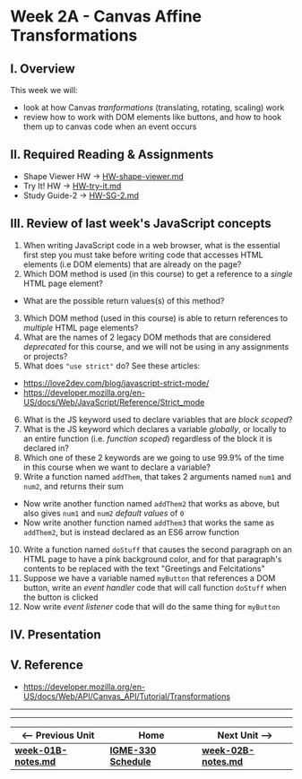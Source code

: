 # Week 2A - Canvas Affine Transformations

## I. Overview
This week we will: 
- look at how Canvas *tranformations* (translating, rotating, scaling) work
- review how to work with DOM elements like buttons, and how to hook them up to canvas code when an event occurs

## II. Required Reading & Assignments
* Shape Viewer HW -> [HW-shape-viewer.md](https://github.com/tonethar/IGME-330-Master/blob/master/notes/HW-shape-viewer.md)
* Try It! HW -> [HW-try-it.md](https://github.com/tonethar/IGME-330-Master/blob/master/notes/HW-try-it.md)
* Study Guide-2 -> [HW-SG-2.md](https://github.com/tonethar/IGME-330-Master/blob/master/notes/HW-SG-2.md)

## III. Review of last week's JavaScript concepts

1. When writing JavaScript code in a web browser, what is the essential first step you must take before writing code that accesses HTML elements (i.e DOM elements) that are already on the page?
2. Which DOM method is used (in this course) to get a reference to a *single* HTML page element?
  * What are the possible return values(s) of this method?
3. Which DOM method (used in this course) is able to return references to *multiple* HTML page elements?
4. What are the names of 2 legacy DOM methods that are considered *deprecated* for this course, and we will not be using in any assignments or projects?
5. What does `"use strict"` do? See these articles:
  * https://love2dev.com/blog/javascript-strict-mode/
  * https://developer.mozilla.org/en-US/docs/Web/JavaScript/Reference/Strict_mode
6. What is the JS keyword used to declare variables that are *block scoped*?
7. What is the JS keyword which declares a variable *globally*, or locally to an entire function (i.e. *function scoped*) regardless of the block it is declared in?
8. Which one of these 2 keywords are we going to use 99.9% of the time in this course when we want to declare a variable?
9. Write a function named `addThem`, that takes 2 arguments named `num1` and `num2`, and returns their sum
  * Now write another function named `addThem2` that works as above, but also gives `num1` and `num2` *default values* of `0`
  * Now write another function named `addThem3` that works the same as `addThem2`, but is instead declared as an ES6 arrow function
10. Write a function named `doStuff` that causes the second paragraph on an HTML page to have a pink background color, and for that paragraph's contents to be replaced with the text "Greetings and Felcitations"
11. Suppose we have a variable named `myButton` that references a DOM button, write an *event handler* code that will call function `doStuff` when the button is clicked
12. Now write *event listener* code that will do the same thing for `myButton`

## IV. Presentation

## V. Reference
- https://developer.mozilla.org/en-US/docs/Web/API/Canvas_API/Tutorial/Transformations

<hr><hr>

| <-- Previous Unit | Home | Next Unit -->
| --- | --- | --- 
| [**week-01B-notes.md**](week-01B-notes.md)     |  [**IGME-330 Schedule**](../schedule.md) | [**week-02B-notes.md**](week-02B-notes.md)
